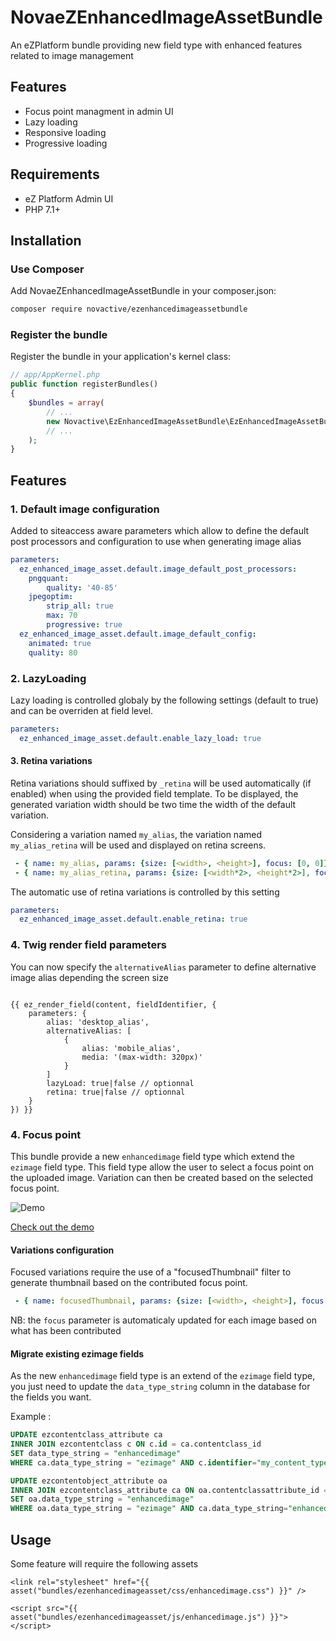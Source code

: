 # NovaeZEnhancedImageAssetBundle

An eZPlatform bundle providing new field type with enhanced features related to image management

## Features

- Focus point managment in admin UI
- Lazy loading
- Responsive loading
- Progressive loading

## Requirements

- eZ Platform Admin UI
- PHP 7.1+

## Installation

### Use Composer

Add NovaeZEnhancedImageAssetBundle in your composer.json:

```bash
composer require novactive/ezenhancedimageassetbundle
```

### Register the bundle

Register the bundle in your application's kernel class:

```php
// app/AppKernel.php
public function registerBundles()
{
    $bundles = array(
        // ...
        new Novactive\EzEnhancedImageAssetBundle\EzEnhancedImageAssetBundle(),
        // ...
    );
}
```
## Features

### 1. Default image configuration

Added to siteaccess aware parameters which allow to define the default post processors and configuration to use when generating image alias
```yaml
parameters:
  ez_enhanced_image_asset.default.image_default_post_processors: 
    pngquant:
        quality: '40-85'
    jpegoptim:
        strip_all: true
        max: 70
        progressive: true
  ez_enhanced_image_asset.default.image_default_config: 
    animated: true
    quality: 80
```

### 2. LazyLoading
Lazy loading is controlled globaly by the following settings (default to true) and can be overriden at field level.

```yaml
parameters: 
  ez_enhanced_image_asset.default.enable_lazy_load: true
```

#### 3. Retina variations 

Retina variations should suffixed by `_retina` will be used automatically (if enabled) when using the provided field template.
To be displayed, the generated variation width should be two time the width of the default variation.

Considering a variation named `my_alias`, the variation named `my_alias_retina` will be used and displayed on retina screens.
```yaml
 - { name: my_alias, params: {size: [<width>, <height>], focus: [0, 0]} }
 - { name: my_alias_retina, params: {size: [<width*2>, <height*2>], focus: [0, 0]} }
```

The automatic use of retina variations is controlled by this setting
```yaml
parameters: 
  ez_enhanced_image_asset.default.enable_retina: true
```

### 4. Twig render field parameters

You can now specify the `alternativeAlias` parameter to define alternative image alias depending the screen size

```twig

{{ ez_render_field(content, fieldIdentifier, {
    parameters: {
        alias: 'desktop_alias',
        alternativeAlias: [
            {
                alias: 'mobile_alias',
                media: '(max-width: 320px)'
            }
        ]
        lazyLoad: true|false // optionnal
        retina: true|false // optionnal
    }
}) }}
```

### 4. Focus point

This bundle provide a new `enhancedimage` field type which extend the `ezimage` field type. 
This field type allow the user to select a focus point on the uploaded image.
Variation can then be created based on the selected focus point.

![Demo](doc/images/image-focus-demo.gif)

[Check out the demo](https://image-focus.stackblitz.io/)

#### Variations configuration

Focused variations require the use of a "focusedThumbnail" filter to generate thumbnail based on the contributed focus point.
```yaml
 - { name: focusedThumbnail, params: {size: [<width>, <height>], focus: [0, 0]} }
```
NB: the `focus` parameter is automaticaly updated for each image based on what has been contributed

#### Migrate existing ezimage fields

As the new `enhancedimage` field type is an extend of the `ezimage` field type, you just need to update the `data_type_string` column in the database for the fields you want.

Example :
```sql
UPDATE ezcontentclass_attribute ca
INNER JOIN ezcontentclass c ON c.id = ca.contentclass_id
SET data_type_string = "enhancedimage"
WHERE ca.data_type_string = "ezimage" AND c.identifier="my_content_type" AND ca.identifier="my_field_identifier";

UPDATE ezcontentobject_attribute oa
INNER JOIN ezcontentclass_attribute ca ON oa.contentclassattribute_id = ca.id
SET oa.data_type_string = "enhancedimage"
WHERE oa.data_type_string = "ezimage" AND ca.data_type_string="enhancedimage";
```

## Usage
Some feature will require the following assets
```twig
<link rel="stylesheet" href="{{ asset("bundles/ezenhancedimageasset/css/enhancedimage.css") }}" />
```
 
```twig
<script src="{{ asset("bundles/ezenhancedimageasset/js/enhancedimage.js") }}"></script>
```







